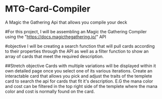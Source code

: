 # MTG-Card-Compiler
A Magic the Gathering Api that allows you compile your deck

#For this project, I will be assembling an Magic the Gathering Compiler using the "https://docs.magicthegathering.io/" API

#objective
I will be creating a search function that will pull cards according to their properties through the API as well as a filter function to show an array of cards that meet the required description. 

##Stretch objective
Cards with multiple variations will be displayed within it own detailed page once you select one of its various iterations.
Create an interactable card that allows you pick and adjust the traits of the templete card to search the api for cards that fit it's description. E.G the mana color and cost can be filtered in the top right side of the templete where the mana color and cost is normally found on the card.
